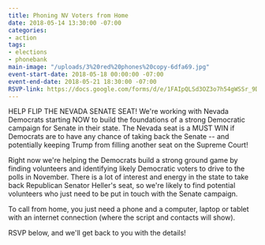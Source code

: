 ```yaml
---
title: Phoning NV Voters from Home
date: 2018-05-14 13:30:00 -07:00
categories:
- action
tags:
- elections
- phonebank
main-image: "/uploads/3%20red%20phones%20copy-6dfa69.jpg"
event-start-date: 2018-05-18 00:00:00 -07:00
event-end-date: 2018-05-21 18:30:00 -07:00
RSVP-link: https://docs.google.com/forms/d/e/1FAIpQLSd3OZ3o7h54gWSSr_9DsZmio8lQym1HYNhBnmySRUrJNCiVyQ/viewform
---
```


HELP FLIP THE NEVADA SENATE SEAT!  We're working with Nevada Democrats starting NOW to build the foundations of a strong  Democratic campaign for Senate in their state.  The Nevada seat is a MUST WIN if Democrats are to have any chance of taking back the Senate -- and potentially keeping Trump from filling another seat on the Supreme Court!

Right now we're helping the Democrats build a strong ground game by finding volunteers and identifying likely Democratic voters to drive to the polls in November.  There is a lot of interest and energy in the state to take back Republican Senator Heller's seat, so we're likely to find potential volunteers who just need to be put in touch with the Senate campaign.

To call from home, you just need a phone and a computer, laptop or tablet with an internet connection (where the script and contacts will show).  

RSVP  below, and we'll get back to you with the details!